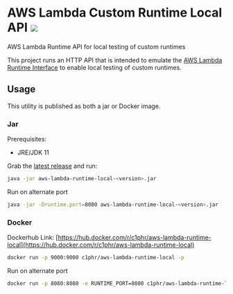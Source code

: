 # AWS Lambda Custom Runtime Local API [ ![](https://img.shields.io/circleci/project/github/rdbatch02/lambda-runtime-kotlin-native/master.svg?style=flat) ](https://circleci.com/gh/rdbatch02/aws-lambda-runtime-local)
AWS Lambda Runtime API for local testing of custom runtimes

This project runs an HTTP API that is intended to emulate the [AWS Lambda Runtime Interface](https://docs.aws.amazon.com/lambda/latest/dg/runtimes-api.html) to enable local testing of custom runtimes.

## Usage

This utility is published as both a jar or Docker image.

### Jar
Prerequisites:
* JRE/JDK 11

Grab the [latest release](https://github.com/rdbatch02/aws-lambda-runtime-local/releases) and run:
 
 ```bash
 java -jar aws-lambda-runtime-local-<version>.jar
```

Run on alternate port

 ```bash
 java -jar -Druntime.port=8080 aws-lambda-runtime-local-<version>.jar
```
 
 ### Docker
 Dockerhub Link: [https://hub.docker.com/r/c1phr/aws-lambda-runtime-local](https://hub.docker.com/r/c1phr/aws-lambda-runtime-local)
 
 ```bash
docker run -p 9000:9000 c1phr/aws-lambda-runtime-local -p
```

Run on alternate port

```bash
docker run -p 8080:8080 -e RUNTIME_PORT=8080 c1phr/aws-lambda-runtime-local
```